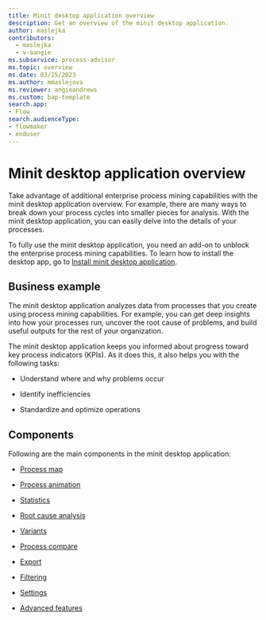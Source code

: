 ```yaml
---
title: Minit desktop application overview
description: Get an overview of the minit desktop application.
author: maslejka
contributors:
  - maslejka
  - v-aangie
ms.subservice: process-advisor
ms.topic: overview
ms.date: 03/15/2023
ms.author: mmaslejova
ms.reviewer: angieandrews
ms.custom: bap-template
search.app:
- Flow
search.audienceType:
- flowmaker
- enduser
---
```


# Minit desktop application overview

Take advantage of additional enterprise process mining capabilities with the minit desktop application overview. For example, there are many ways to break down your process cycles into smaller pieces for analysis. With the minit desktop application, you can easily delve into the details of your processes.

To fully use the minit desktop application, you need an add-on to unblock the enterprise process mining capabilities. To learn how to install the desktop app, go to [Install minit desktop application](how-to-start-with-minit-desktop-application.md).

## Business example

The minit desktop application analyzes data from processes that you create using process mining capabilities. For example, you can get deep insights into how your processes run, uncover the root cause of problems, and build useful outputs for the rest of your organization.

The minit desktop application keeps you informed about progress toward key process indicators (KPIs). As it does this, it also helps you with the following tasks:

- Understand where and why problems occur

- Identify inefficiencies

- Standardize and optimize operations

<!-- REMOVE
:::image type="content" alt-text="Screenshot of the Power Automate Process Mining desktop app." source="media/image-24a.png"::: -->

## Components

Following are the main components in the minit desktop application:

- [Process map](process-map.md)

- [Process animation](process-animation.md)

- [Statistics](statistics.md)

- [Root cause analysis](root-cause-analysis.md)

- [Variants](variants.md)

- [Process compare](process-compare-compliance.md)

- [Export](export.md)

- [Filtering](filtering.md)

- [Settings](settings.md)

- [Advanced features](custom-metrics-how-to.md)

